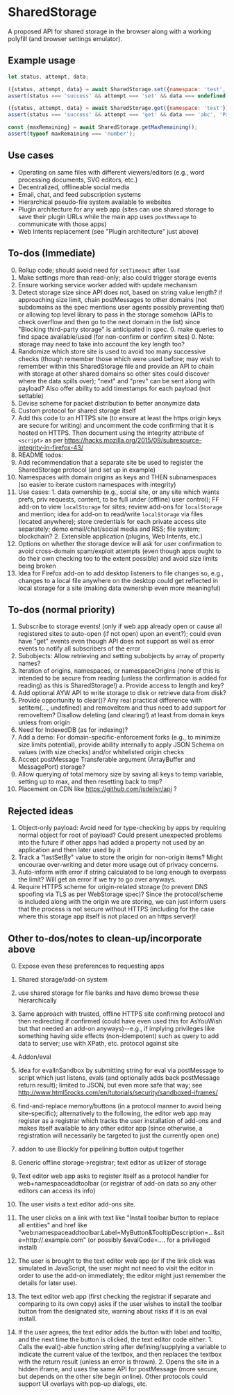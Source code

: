 # SharedStorage

A proposed API for shared storage in the browser along with a working
polyfill (and browser settings emulator).

## Example usage

```js
let status, attempt, data;

({status, attempt, data} = await SharedStorage.set({namespace: 'test', data: 'abc'}));
assert(status === 'success' && attempt === 'set' && data === undefined, 'Passed setting');

({status, attempt, data} = await SharedStorage.get({namespace: 'test'}));
assert(status === 'success' && attempt === 'get' && data === 'abc', 'Passed getting');

const {maxRemaining} = await SharedStorage.getMaxRemaining();
assert(typeof maxRemaining === 'number');
```

## Use cases

- Operating on same files with different viewers/editors (e.g., word
  processing documents, SVG editors, etc.)
- Decentralized, offlineable social media
- Email, chat, and feed subscription systems
- Hierarchical pseudo-file system available to websites
- Plugin architecture for any web app (sites can use shared storage to save their
    plugin URLs while the main app uses `postMessage` to communicate with
    those apps)
- Web Intents replacement (see "Plugin architecture" just above)

## To-dos (Immediate)

0. Rollup code; should avoid need for `setTimeout` after `load`
0. Make settings more than read-only; also could trigger storage events
0. Ensure working service worker added with update mechanism
  0. Detect storage size since API does not, based on string value length? if
    approaching size limit, chain postMessages to other domains (not
    subdomains as the spec mentions user agents possibly preventing
    that) or allowing top level library to pass in the storage somehow
    (APIs to check overflow and then go to the next domain in the list)
    since "Blocking third-party storage" is anticipated in spec.
    0. make queries to find space available/used (for non-confirm or confirm sites)
    0. Note: storage may need to take into account the key length too?
  0. Randomize which store site is used to avoid too many successive checks
    (though remember those which were used before; may wish to remember
    within this SharedStorage file and provide an API to chain with
    storage at other shared domains so other sites could discover where
    the data spills over); "next" and "prev" can be sent along with payload?
    Also offer ability to add timestamps for each payload (not settable)
  0. Devise scheme for packet distribution to better anonymize data
0. Custom protocol for shared storage itself
0. Add this code to an HTTPS site (to ensure at least the https origin keys
  are secure for writing) and uncomment the code confirming that it is
  hosted on HTTPS. Then document using the integrity attribute of
  `<script>` as per https://hacks.mozilla.org/2015/09/subresource-integrity-in-firefox-43/
0. README todos:
  0. Add recommendation that a separate site be used to register the
    SharedStorage protocol (and set up in example)
  0. Namespaces with domain origins as keys and THEN subnamespaces
    (so easier to iterate custom namespaces with integrity)
  0. Use cases:
    1. data ownership (e.g., social site, or any site which wants
      prefs, priv requests, content, to be full under (offline)
      user control); FF add-on to view `localStorage` for sites;
      review add-ons for `localStorage` and mention; idea for
      add-on to read/write `localStorage` via files (located anywhere);
      store credentials for each private access site separately;
      demo email/chat/social media and RSS; file system; blockchain?
    2. Extensible application (plugins, Web Intents, etc.)
  0. Options on whether the storage device will ask for user
    confirmation to avoid cross-domain spam/exploit attempts
    (even though apps ought to do their own checking too to
    the extent possible) and avoid size limits being broken
  0. Idea for Firefox add-on to add desktop listeners to file
    changes so, e.g., changes to a local file anywhere on the
    desktop could get reflected in local storage for a site
    (making data ownership even more meaningful)

## To-dos (normal priority)

1. Subscribe to storage events! (only if web app already open or cause
  all registered sites to auto-open (if not open) upon an event?);
  could even have "get" events even though API does not support as
  well as error events to notify all subscribers of the error
2. Subobjects: Allow retrieving and setting subobjects by array of
  property names?
3. Iteration of origins, namespaces, or namespaceOrigins (none of
  this is intended to be secure from reading (unless the confirmation
  is added for reading) as this is SharedStorage!)
  a. Provide access to length and key?
4. Add optional AYW API to write storage to disk or retrieve data from disk?
5. Provide opportunity to clear()? Any real practical difference with
  setItem(..., undefined) and removeItem and thus need to add support
  for removeItem? Disallow deleting (and clearing!) at least from
  domain keys unless from origin
6. Need for IndexedDB (as for indexing)?
7. Add a demo: For domain-specific-enforcement forks (e.g., to minimize
  size limits potential), provide ability internally to apply JSON
  Schema on values (with size checks) and/or whitelisted origin checks
8. Accept postMessage Transferable argument (ArrayBuffer and
  MessagePort) storage?
9. Allow querying of total memory size by saving all keys to temp
  variable, setting up to max, and then resetting back to tmp?
10. Placement on CDN like https://github.com/jsdelivr/api ?

## Rejected ideas

1. Object-only payload: Avoid need for type-checking by apps by
  requiring normal object for root of payload? Could present
  unexpected problems into the future if other apps had added a
  property not used by an application and then later used by it
2. Track a "lastSetBy" value to store the origin for non-origin
  items? Might encourae over-writing and deter more usage out of
  privacy concerns.
3. Auto-inform with error if string calculated to be long enough
  to overpass the limit? Will get an error if we try to go over anyways.
4. Require HTTPS scheme for origin-related storage (to prevent DNS
  spoofing via TLS as per WebStorage spec)? Since the protocol/scheme
  is included along with the origin we are storing, we can just inform
  users that the process is not secure without HTTPS (including for the
  case where this storage app itself is not placed on an https server)!

## Other to-dos/notes to clean-up/incorporate above

0. Expose even these preferences to requesting apps

0. Shared storage/add-on system
  0. use shared storage for file banks and have demo browse these
    hierarchically
  0. Same approach with trusted, offline HTTPS site confirming protocol and
    then redirecting if confirmed (could have even used this for AsYouWish
    but that needed an add-on anyways)--e.g., if implying privileges like
    something having side effects (non-idempotent) such as query to add
    data to server; use with XPath, etc. protocol against site
0. Addon/eval
  0. Idea for evalInSandbox by submitting string for eval via postMessage
    to script which just listens, evals (and optionally adds back
    postMessage return result); limited to JSON, but even more safe
    that way; see http://www.html5rocks.com/en/tutorials/security/sandboxed-iframes/
  0. find-and-replace memory/buttons (in a protocol manner to avoid being
    site-specific); alternatively to the following, the editor web app
    may register as a registrar which tracks the user installation of
    add-ons and makes itself available to any other editor app (since
    otherwise, a registration will necessarily be targeted to just the
    currently open one)
  0. addon to use Blockly for pipelining button output together
  0. Generic offline storage->registrar;  text editor as utilizer of storage
  1. Text editor web app asks to register itself as a protocol handler for
    web+namespaceaddtoolbar (or registrar of add-on data so any other
    editors can access its info)
  2. The user visits a text editor add-ons site.
  3. The user clicks on a link with text like "Install toolbar button to
    replace all entities" and href like
    "web:namespaceaddtoolbar:Label=MyButton&TooltipDescription=...&site=http://.example.com"
    (or possibly &evalCode=.... for a privileged install)
  4. The user is brought to the text editor web app (or if the link click
    was simulated in JavaScript, the user might not need to visit the
    editor in order to use the add-on immediately; the editor might
    just remember the details for later use).
  5. The text editor web app (first checking the registrar if separate and
    comparing to its own copy) asks if the user wishes to install the
    toolbar button from the designated site, warning about risks if it
    is an eval install.
   6. If the user agrees, the text editor adds the button with label and
    tooltip, and the next time the button is clicked, the text editor
    code either:
    1. Calls the eval()-able function string after defining/supplying a
      variable to indicate the current value of the textbox, and then
      replaces the textbox with the return result (unless an error is thrown).
    2. Opens the site in a hidden iframe, and uses the same API for
      postMessage (more secure, but depends on the other site begin online).
      Other protocols could support UI overlays with pop-up dialogs, etc.
